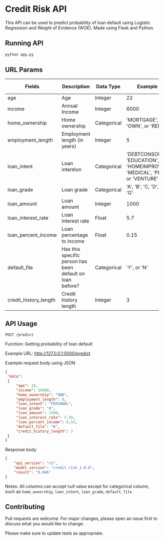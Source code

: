 # Credit Risk API

This API can be used to predict probability of loan default using Logistic Regression and Weight of Evidence (WOE). Made using Flask and Python. 

## Running API

```bash
python app.py
```

## URL Params

Fields | Description | Data Type | Example Value | Null Allowed
------|-------------|-------|---------|---------
age | Age | Integer | 22 | Yes
income | Annual Income | Integer | 6000 | Yes 
home_ownership | Home ownership | Categorical | 'MORTGAGE', 'OTHER', 'OWN', or 'RENT' | No
employment_length | Employment length (in years) | Integer | 5 | Yes
loan_intent | Loan intention | Categorical | 'DEBTCONSOLIDATION', 'EDUCATION', 'HOMEIMPROVEMENT', 'MEDICAL', 'PERSONAL', or 'VENTURE' | No
loan_grade | Loan grade | Categorical | 'A', 'B', 'C, 'D', 'E', 'F', or 'G' | No
loan_amount | Loan amount | Integer | 1000 | Yes
loan_interest_rate | Loan interest rate | Float | 5.7 | Yes
loan_percent_income | Loan percentage to income | Float | 0.15 | Yes
default_file | Has this specific person has been default on loan before? | Categorical | 'Y', or 'N' | No
credit_history_length | Credit history length | Integer | 3 | Yes

## API Usage

`POST /predict`

Function: Getting probability of loan default

Example URL: http://127.0.0.1:5000/predict

Example request body using JSON
```json
{
 "data":
 {
     "age": 24,
     "income": 10980,
     "home_ownership": "OWN",
     "employment_length": 0,
     "loan_intent": "PERSONAL",
     "loan_grade": "A",
     "loan_amount": 1500,
     "loan_interest_rate": 7.29,
     "loan_percent_income": 0.14,
     "default_file": "N",
     "credit_history_length": 3
 }   
}
```

Response body
```json
{
    "api_version": "v1",
    "model_version": "credit_risk_1.0.0",
    "result": "0.046"
}
```
Notes: All columns can accept null value except for categorical column, such as `home_ownership`, `loan_intent`, `loan_grade`, `default_file`

## Contributing
Pull requests are welcome. For major changes, please open an issue first to discuss what you would like to change.

Please make sure to update tests as appropriate.